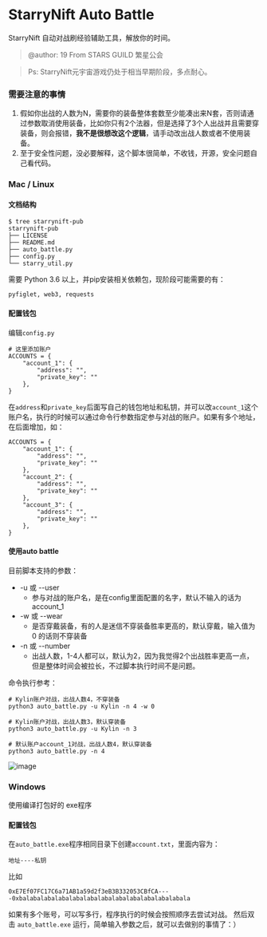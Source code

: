 # StarryNift Auto Battle


StarryNift 自动对战刷经验辅助工具，解放你的时间。
>@author: 19 From STARS GUILD 繁星公会

>Ps: StarryNift元宇宙游戏仍处于相当早期阶段，多点耐心。

### 需要注意的事情
1. 假如你出战的人数为N，需要你的装备整体套数至少能凑出来N套，否则请通过参数取消使用装备，比如你只有2个法器，但是选择了3个人出战并且需要穿装备，则会报错，**我不是很想改这个逻辑**，请手动改出战人数或者不使用装备。
2. 至于安全性问题，没必要解释，这个脚本很简单，不收钱，开源，安全问题自己看代码。


### Mac / Linux
#### 文档结构
```
$ tree starrynift-pub
starrynift-pub
├── LICENSE
├── README.md
├── auto_battle.py
├── config.py
└── starry_util.py
```

需要 Python 3.6 以上，并pip安装相关依赖包，现阶段可能需要的有：
```
pyfiglet, web3, requests
```
#### 配置钱包
编辑`config.py`
```
# 这里添加账户
ACCOUNTS = {
    "account_1": {
        "address": "",
        "private_key": ""
    },
}
```
在`address`和`private_key`后面写自己的钱包地址和私钥，并可以改`account_1`这个账户名，执行的时候可以通过命令行参数指定参与对战的账户。如果有多个地址，在后面增加，如：
```
ACCOUNTS = {
    "account_1": {
        "address": "",
        "private_key": ""
    },
    "account_2": {
        "address": "",
        "private_key": ""
    },
    "account_3": {
        "address": "",
        "private_key": ""
    },
}
```
#### 使用auto battle
目前脚本支持的参数：

- -u 或 --user
    - 参与对战的账户名，是在config里面配置的名字，默认不输入的话为 account_1
- -w 或 --wear
    - 是否穿戴装备，有的人是迷信不穿装备胜率更高的，默认穿戴，输入值为 0 的话则不穿装备
- -n 或 --number
    - 出战人数，1-4人都可以，默认为2，因为我觉得2个出战胜率更高一点，但是整体时间会被拉长，不过脚本执行时间不是问题。

命令执行参考：
```
# Kylin账户对战，出战人数4，不穿装备
python3 auto_battle.py -u Kylin -n 4 -w 0

# Kylin账户对战，出战人数3，默认穿装备
python3 auto_battle.py -u Kylin -n 3

# 默认账户account_1对战，出战人数4，默认穿装备
python3 auto_battle.py -n 4
```
![image](https://user-images.githubusercontent.com/5326766/149612989-688abc78-afa2-442c-bd2b-09135b7eab27.png)


### Windows
使用编译打包好的 exe程序
#### 配置钱包
在`auto_battle.exe`程序相同目录下创建`account.txt`，里面内容为：
```
地址----私钥
```
比如
```
0xE7Ef07FC17C6a71AB1a59d2f3eB3B332053CBfCA----0xbalabalabalabalabalabalabalabalabalabalabalabala
```
如果有多个账号，可以写多行，程序执行的时候会按照顺序去尝试对战。
然后双击 `auto_battle.exe` 运行，简单输入参数之后，就可以去做别的事情了：）
